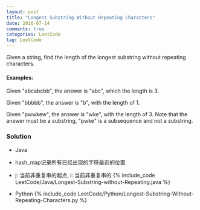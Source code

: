 ```yaml
---
layout: post
title: "Longest Substring Without Repeating Characters"
date: 2016-07-14
comments: true
categories: LeetCode
tag: LeetCode
---
```


Given a string, find the length of the longest substring without repeating characters.

#### Examples:

Given "abcabcbb", the answer is "abc", which the length is 3.

Given "bbbbb", the answer is "b", with the length of 1.

Given "pwwkew", the answer is "wke", with the length of 3. Note that the answer must be a substring, "pwke" is a subsequence and not a substring.


<!--more-->
### Solution

* Java
* hash_map记录所有已经出现的字符最近的位置
* j: 当前非重复串的起点, i: 当前非重复串的
{% include_code LeetCode/Java/Longest-Substring-without-Repeating.java %}

* Python
{% include_code LeetCode/Python/Longest-Substring-Without-Repeating-Characters.py %}

